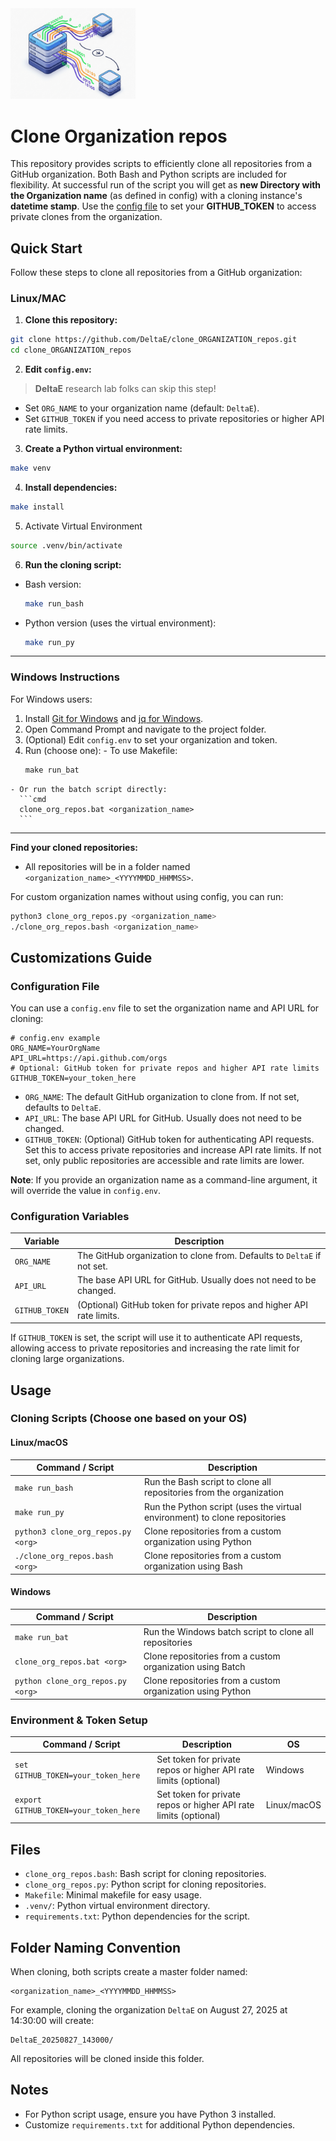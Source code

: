 <img src="docs/static/org_gitrepo_cloner_logo_202508.png" alt="Cloner Logo" width="200"/>


 # Clone Organization repos

This repository provides scripts to efficiently clone all repositories from a GitHub organization. Both Bash and Python scripts are included for flexibility. At successful run of the script you will get as __new Directory with the Organization name__ (as defined in config) with a cloning instance's __datetime stamp__. Use the [config file](https://github.com/DeltaE/clone_ORGANIZATION_repos/blob/main/config.env) to set your __GITHUB_TOKEN__ to access private clones from the organization.

## Quick Start

Follow these steps to clone all repositories from a GitHub organization:

### Linux/MAC
1. **Clone this repository:**
  ```bash
  git clone https://github.com/DeltaE/clone_ORGANIZATION_repos.git
  cd clone_ORGANIZATION_repos
  ```

2. **Edit `config.env`:**
  > __DeltaE__ research lab folks can skip this step!
  - Set `ORG_NAME` to your organization name (default: `DeltaE`).
  - Set `GITHUB_TOKEN` if you need access to private repositories or higher API rate limits.

3. **Create a Python virtual environment:**
  ```bash
  make venv
  ```

4. **Install dependencies:**
  ```bash
  make install
  ```

5. Activate Virtual Environment
  ```bash
  source .venv/bin/activate
  ```

6. **Run the cloning script:**
  - Bash version:
    ```bash
    make run_bash
    ```
  - Python version (uses the virtual environment):
    ```bash
    make run_py
    ```
---
### Windows Instructions

  For Windows users:

  1. Install [Git for Windows](https://gitforwindows.org/) and [jq for Windows](https://stedolan.github.io/jq/download/).
  2. Open Command Prompt and navigate to the project folder.
  3. (Optional) Edit `config.env` to set your organization and token.
  4. Run (choose one):
    - To use Makefile:
      ```cmd
      make run_bat
      ```
    - Or run the batch script directly:
      ```cmd
      clone_org_repos.bat <organization_name>
      ```

---
**Find your cloned repositories:**
  - All repositories will be in a folder named `<organization_name>_<YYYYMMDD_HHMMSS>`.


For custom organization names without using config, you can run:
```bash
python3 clone_org_repos.py <organization_name>
./clone_org_repos.bash <organization_name>
```

## Customizations Guide

### Configuration File

You can use a `config.env` file to set the organization name and API URL for cloning:

```env
# config.env example
ORG_NAME=YourOrgName
API_URL=https://api.github.com/orgs
# Optional: GitHub token for private repos and higher API rate limits
GITHUB_TOKEN=your_token_here
```


- `ORG_NAME`: The default GitHub organization to clone from. If not set, defaults to `DeltaE`.
- `API_URL`: The base API URL for GitHub. Usually does not need to be changed.
- `GITHUB_TOKEN`: (Optional) GitHub token for authenticating API requests. Set this to access private repositories and increase API rate limits. If not set, only public repositories are accessible and rate limits are lower.

__Note__: If you provide an organization name as a command-line argument, it will override the value in `config.env`.

### Configuration Variables

| Variable         | Description                                                                 |
|------------------|-----------------------------------------------------------------------------|
| `ORG_NAME`       | The GitHub organization to clone from. Defaults to `DeltaE` if not set.     |
| `API_URL`        | The base API URL for GitHub. Usually does not need to be changed.           |
| `GITHUB_TOKEN`   | (Optional) GitHub token for private repos and higher API rate limits.       |

If `GITHUB_TOKEN` is set, the script will use it to authenticate API requests, allowing access to private repositories and increasing the rate limit for cloning large organizations.





## Usage


### Cloning Scripts (Choose one based on your OS)

#### Linux/macOS
| Command / Script                          | Description                                                                 |
|-------------------------------------------|-----------------------------------------------------------------------------|
| `make run_bash`                          | Run the Bash script to clone all repositories from the organization         |
| `make run_py`                            | Run the Python script (uses the virtual environment) to clone repositories  |
| `python3 clone_org_repos.py <org>`        | Clone repositories from a custom organization using Python                  |
| `./clone_org_repos.bash <org>`           | Clone repositories from a custom organization using Bash                    |

#### Windows
| Command / Script                          | Description                                                                 |
|-------------------------------------------|-----------------------------------------------------------------------------|
| `make run_bat`                           | Run the Windows batch script to clone all repositories                      |
| `clone_org_repos.bat <org>`              | Clone repositories from a custom organization using Batch                   |
| `python clone_org_repos.py <org>`         | Clone repositories from a custom organization using Python                  |

### Environment & Token Setup
| Command / Script                          | Description                                                                 | OS                |
|-------------------------------------------|-----------------------------------------------------------------------------|-------------------|
| `set GITHUB_TOKEN=your_token_here`       | Set token for private repos or higher API rate limits (optional)            | Windows           |
| `export GITHUB_TOKEN=your_token_here`     | Set token for private repos or higher API rate limits (optional)            | Linux/macOS       |


## Files

- `clone_org_repos.bash`: Bash script for cloning repositories.
- `clone_org_repos.py`: Python script for cloning repositories.
- `Makefile`: Minimal makefile for easy usage.
- `.venv/`: Python virtual environment directory.
- `requirements.txt`: Python dependencies for the script.





## Folder Naming Convention

When cloning, both scripts create a master folder named:

```
<organization_name>_<YYYYMMDD_HHMMSS>
```

For example, cloning the organization `DeltaE` on August 27, 2025 at 14:30:00 will create:

```
DeltaE_20250827_143000/
```

All repositories will be cloned inside this folder.

## Notes

- For Python script usage, ensure you have Python 3 installed.
- Customize `requirements.txt` for additional Python dependencies.
